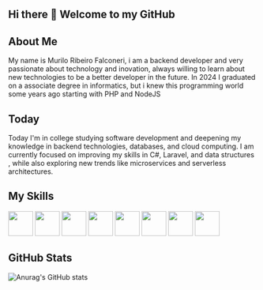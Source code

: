 ## Hi there 👋 Welcome to my GitHub 

## About Me 

My name is Murilo Ribeiro Falconeri, i am a backend developer and very  passionate about technology and inovation, always willing to learn about  new technologies to be a better developer in the future.
In 2024 I graduated on a associate degree in informatics,  but i knew this programming  world some years ago starting with PHP and NodeJS

## Today

Today I'm in college studying software development and deepening my knowledge in backend technologies, databases, and cloud computing. I am currently focused on improving my skills in C#, Laravel, and data structures , while also exploring new trends like microservices and serverless architectures.


## My Skills

<div style="display: inline_block">
  <img style="width:50px; height:50px; align:center; " src="https://cdn.jsdelivr.net/gh/devicons/devicon@latest/icons/php/php-original.svg" />
  <img style="width:50px; height:50px; align:center; " src="https://cdn.jsdelivr.net/gh/devicons/devicon@latest/icons/laravel/laravel-original.svg" />   
  <img style="width:50px; height:50px; align:center; " src="https://cdn.jsdelivr.net/gh/devicons/devicon@latest/icons/nodejs/nodejs-original-wordmark.svg" />
  <img style="width:50px; height:50px; align:center; " src="https://cdn.jsdelivr.net/gh/devicons/devicon@latest/icons/mysql/mysql-original.svg" />
  <img style="width:50px; height:50px; align:center; " src="https://cdn.jsdelivr.net/gh/devicons/devicon@latest/icons/postgresql/postgresql-original.svg" />     
  <img style="width:50px; height:50px; align:center; " src="https://cdn.jsdelivr.net/gh/devicons/devicon@latest/icons/mongodb/mongodb-original.svg" />               
  <img style="width:50px; height:50px; align:center; " src="https://cdn.jsdelivr.net/gh/devicons/devicon@latest/icons/c/c-original.svg" />
  <img style="width:50px; height:50px; align:center; " src="https://cdn.jsdelivr.net/gh/devicons/devicon@latest/icons/nestjs/nestjs-original.svg" />        
</div>

## GitHub Stats

![Anurag's GitHub stats](https://github-readme-stats.vercel.app/api?username=Murilo1501&show_icons=true&theme=dark)






          








<!--
**Murilo1501/Murilo1501** is a ✨ _special_ ✨ repository because its `README.md` (this file) appears on your GitHub profile.

Here are some ideas to get you started:

- 🔭 I’m currently working on ...
- 🌱 I’m currently learning ...
- 👯 I’m looking to collaborate on ...
- 🤔 I’m looking for help with ...
- 💬 Ask me about ...
- 📫 How to reach me: ...
- 😄 Pronouns: ...
- ⚡ Fun fact: ...
-->
